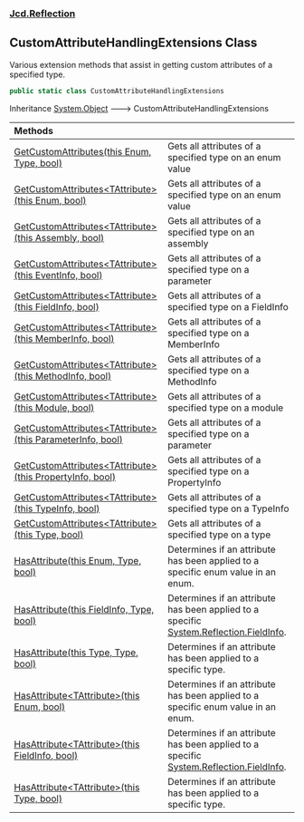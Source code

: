 ### [Jcd.Reflection](Jcd.Reflection.md 'Jcd.Reflection')

## CustomAttributeHandlingExtensions Class

Various extension methods that assist in getting custom attributes of a specified type.

```csharp
public static class CustomAttributeHandlingExtensions
```

Inheritance [System.Object](https://docs.microsoft.com/en-us/dotnet/api/System.Object 'System.Object') &#129106; CustomAttributeHandlingExtensions

| Methods | |
| :--- | :--- |
| [GetCustomAttributes(this Enum, Type, bool)](Jcd.Reflection.CustomAttributeHandlingExtensions.GetCustomAttributes(thisSystem.Enum,System.Type,bool).md 'Jcd.Reflection.CustomAttributeHandlingExtensions.GetCustomAttributes(this System.Enum, System.Type, bool)') | Gets all attributes of a specified type on an enum value |
| [GetCustomAttributes&lt;TAttribute&gt;(this Enum, bool)](Jcd.Reflection.CustomAttributeHandlingExtensions.GetCustomAttributes_TAttribute_(thisSystem.Enum,bool).md 'Jcd.Reflection.CustomAttributeHandlingExtensions.GetCustomAttributes<TAttribute>(this System.Enum, bool)') | Gets all attributes of a specified type on an enum value |
| [GetCustomAttributes&lt;TAttribute&gt;(this Assembly, bool)](Jcd.Reflection.CustomAttributeHandlingExtensions.GetCustomAttributes_TAttribute_(thisSystem.Reflection.Assembly,bool).md 'Jcd.Reflection.CustomAttributeHandlingExtensions.GetCustomAttributes<TAttribute>(this System.Reflection.Assembly, bool)') | Gets all attributes of a specified type on an assembly |
| [GetCustomAttributes&lt;TAttribute&gt;(this EventInfo, bool)](Jcd.Reflection.CustomAttributeHandlingExtensions.GetCustomAttributes_TAttribute_(thisSystem.Reflection.EventInfo,bool).md 'Jcd.Reflection.CustomAttributeHandlingExtensions.GetCustomAttributes<TAttribute>(this System.Reflection.EventInfo, bool)') | Gets all attributes of a specified type on a parameter |
| [GetCustomAttributes&lt;TAttribute&gt;(this FieldInfo, bool)](Jcd.Reflection.CustomAttributeHandlingExtensions.GetCustomAttributes_TAttribute_(thisSystem.Reflection.FieldInfo,bool).md 'Jcd.Reflection.CustomAttributeHandlingExtensions.GetCustomAttributes<TAttribute>(this System.Reflection.FieldInfo, bool)') | Gets all attributes of a specified type on a FieldInfo |
| [GetCustomAttributes&lt;TAttribute&gt;(this MemberInfo, bool)](Jcd.Reflection.CustomAttributeHandlingExtensions.GetCustomAttributes_TAttribute_(thisSystem.Reflection.MemberInfo,bool).md 'Jcd.Reflection.CustomAttributeHandlingExtensions.GetCustomAttributes<TAttribute>(this System.Reflection.MemberInfo, bool)') | Gets all attributes of a specified type on a MemberInfo |
| [GetCustomAttributes&lt;TAttribute&gt;(this MethodInfo, bool)](Jcd.Reflection.CustomAttributeHandlingExtensions.GetCustomAttributes_TAttribute_(thisSystem.Reflection.MethodInfo,bool).md 'Jcd.Reflection.CustomAttributeHandlingExtensions.GetCustomAttributes<TAttribute>(this System.Reflection.MethodInfo, bool)') | Gets all attributes of a specified type on a MethodInfo |
| [GetCustomAttributes&lt;TAttribute&gt;(this Module, bool)](Jcd.Reflection.CustomAttributeHandlingExtensions.GetCustomAttributes_TAttribute_(thisSystem.Reflection.Module,bool).md 'Jcd.Reflection.CustomAttributeHandlingExtensions.GetCustomAttributes<TAttribute>(this System.Reflection.Module, bool)') | Gets all attributes of a specified type on a module |
| [GetCustomAttributes&lt;TAttribute&gt;(this ParameterInfo, bool)](Jcd.Reflection.CustomAttributeHandlingExtensions.GetCustomAttributes_TAttribute_(thisSystem.Reflection.ParameterInfo,bool).md 'Jcd.Reflection.CustomAttributeHandlingExtensions.GetCustomAttributes<TAttribute>(this System.Reflection.ParameterInfo, bool)') | Gets all attributes of a specified type on a parameter |
| [GetCustomAttributes&lt;TAttribute&gt;(this PropertyInfo, bool)](Jcd.Reflection.CustomAttributeHandlingExtensions.GetCustomAttributes_TAttribute_(thisSystem.Reflection.PropertyInfo,bool).md 'Jcd.Reflection.CustomAttributeHandlingExtensions.GetCustomAttributes<TAttribute>(this System.Reflection.PropertyInfo, bool)') | Gets all attributes of a specified type on a PropertyInfo |
| [GetCustomAttributes&lt;TAttribute&gt;(this TypeInfo, bool)](Jcd.Reflection.CustomAttributeHandlingExtensions.GetCustomAttributes_TAttribute_(thisSystem.Reflection.TypeInfo,bool).md 'Jcd.Reflection.CustomAttributeHandlingExtensions.GetCustomAttributes<TAttribute>(this System.Reflection.TypeInfo, bool)') | Gets all attributes of a specified type on a TypeInfo |
| [GetCustomAttributes&lt;TAttribute&gt;(this Type, bool)](Jcd.Reflection.CustomAttributeHandlingExtensions.GetCustomAttributes_TAttribute_(thisSystem.Type,bool).md 'Jcd.Reflection.CustomAttributeHandlingExtensions.GetCustomAttributes<TAttribute>(this System.Type, bool)') | Gets all attributes of a specified type on a type |
| [HasAttribute(this Enum, Type, bool)](Jcd.Reflection.CustomAttributeHandlingExtensions.HasAttribute(thisSystem.Enum,System.Type,bool).md 'Jcd.Reflection.CustomAttributeHandlingExtensions.HasAttribute(this System.Enum, System.Type, bool)') | Determines if an attribute has been applied to a specific enum value in an enum. |
| [HasAttribute(this FieldInfo, Type, bool)](Jcd.Reflection.CustomAttributeHandlingExtensions.HasAttribute(thisSystem.Reflection.FieldInfo,System.Type,bool).md 'Jcd.Reflection.CustomAttributeHandlingExtensions.HasAttribute(this System.Reflection.FieldInfo, System.Type, bool)') | Determines if an attribute has been applied to a specific [System.Reflection.FieldInfo](https://docs.microsoft.com/en-us/dotnet/api/System.Reflection.FieldInfo 'System.Reflection.FieldInfo'). |
| [HasAttribute(this Type, Type, bool)](Jcd.Reflection.CustomAttributeHandlingExtensions.HasAttribute(thisSystem.Type,System.Type,bool).md 'Jcd.Reflection.CustomAttributeHandlingExtensions.HasAttribute(this System.Type, System.Type, bool)') | Determines if an attribute has been applied to a specific type. |
| [HasAttribute&lt;TAttribute&gt;(this Enum, bool)](Jcd.Reflection.CustomAttributeHandlingExtensions.HasAttribute_TAttribute_(thisSystem.Enum,bool).md 'Jcd.Reflection.CustomAttributeHandlingExtensions.HasAttribute<TAttribute>(this System.Enum, bool)') | Determines if an attribute has been applied to a specific enum value in an enum. |
| [HasAttribute&lt;TAttribute&gt;(this FieldInfo, bool)](Jcd.Reflection.CustomAttributeHandlingExtensions.HasAttribute_TAttribute_(thisSystem.Reflection.FieldInfo,bool).md 'Jcd.Reflection.CustomAttributeHandlingExtensions.HasAttribute<TAttribute>(this System.Reflection.FieldInfo, bool)') | Determines if an attribute has been applied to a specific [System.Reflection.FieldInfo](https://docs.microsoft.com/en-us/dotnet/api/System.Reflection.FieldInfo 'System.Reflection.FieldInfo'). |
| [HasAttribute&lt;TAttribute&gt;(this Type, bool)](Jcd.Reflection.CustomAttributeHandlingExtensions.HasAttribute_TAttribute_(thisSystem.Type,bool).md 'Jcd.Reflection.CustomAttributeHandlingExtensions.HasAttribute<TAttribute>(this System.Type, bool)') | Determines if an attribute has been applied to a specific type. |
